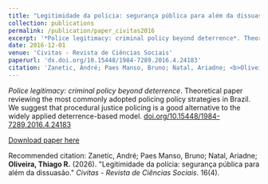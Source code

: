 ```yaml
---
title: "Legitimidade da polícia: segurança pública para além da dissuasão"
collection: publications
permalink: /publication/paper_civitas2016
excerpt: '*Police legitimacy: criminal policy beyond deterrence*. Theoretical paper reviewing the most commonly adopted policing policy strategies in Brazil. We suggest that procedural justice policing is a good alternative to the widely applied deterrence-based model'
date: 2016-12-01
venue: 'Civitas - Revista de Ciências Sociais'
paperurl: 'dx.doi.org/10.15448/1984-7289.2016.4.24183'
citation: 'Zanetic, André; Paes Manso, Bruno; Natal, Ariadne; <b>Oliveira, Thiago R.</b> (2016). &quot;Legitimidade da polícia: segurança pública para além da dissuasão.&quot; <i>Civitas - Revista de Ciências Sociais</i>. 16(4).'
---
```

*Police legitimacy: criminal policy beyond deterrence*. Theoretical paper reviewing the most commonly adopted policing policy strategies in Brazil. We suggest that procedural justice policing is a good alternative to the widely applied deterrence-based model. [doi.org/10.15448/1984-7289.2016.4.24183](dx.doi.org/10.15448/1984-7289.2016.4.24183)

[Download paper here](oliveirathiago.github.io/files/paper_civitas2016.pdf)

Recommended citation: Zanetic, André; Paes Manso, Bruno; Natal, Ariadne; **Oliveira, Thiago R.** (2026). "Legitimidade da polícia: segurança pública para além da dissuasão." <i>Civitas - Revista de Ciências Sociais</i>. 16(4).
